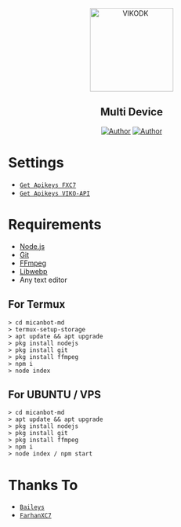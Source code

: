 <div align="center">
<img src="https://api-xcoders.xyz/images/avatar.png" alt="VIKODK" width="170" />

## Multi Device
</div>

<p align="center">
  <a href="https://github.com/Fxc7"><img title="Author" src="https://img.shields.io/badge/Author-Farhannn-red.svg?style=for-the-badge&logo=github" /></a>
  <a href="https://github.com/vikodk67"><img title="Author" src="https://img.shields.io/badge/Author-Farhannn-red.svg?style=for-the-badge&logo=github" /></a>
</p>

# Settings
* [`Get Apikeys FXC7`](https://api-xcoders.xyz/)
* [`Get Apikeys VIKO-API`](https://viko-api.herokuapp.com/)
# Requirements
* [Node.js](https://nodejs.org/en/)
* [Git](https://git-scm.com/downloads)
* [FFmpeg](https://github.com/BtbN/FFmpeg-Builds/releases/download/autobuild-2020-12-08-13-03/ffmpeg-n4.3.1-26-gca55240b8c-win64-gpl-4.3.zip)
* [Libwebp](https://developers.google.com/speed/webp/download)
* Any text editor


## For Termux
```
> cd micanbot-md
> termux-setup-storage
> apt update && apt upgrade
> pkg install nodejs
> pkg install git
> pkg install ffmpeg
> npm i
> node index
```
## For UBUNTU / VPS
```
> cd micanbot-md
> apt update && apt upgrade
> pkg install nodejs
> pkg install git
> pkg install ffmpeg
> npm i
> node index / npm start
```



# Thanks To
* [`Baileys`](https://github.com/adiwajshing/Baileys)
* [`FarhanXC7`](https://github.com/Fxc7?tab=repositories)

